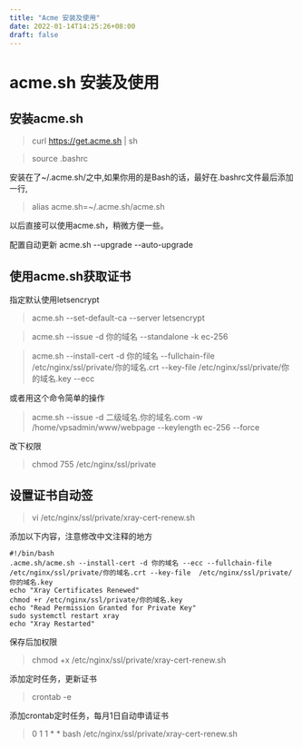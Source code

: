```yaml
---
title: "Acme 安装及使用"
date: 2022-01-14T14:25:26+08:00
draft: false
---
```


# acme.sh 安装及使用
## 安装acme.sh
>curl  https://get.acme.sh | sh

>source .bashrc

安装在了~/.acme.sh/之中,如果你用的是Bash的话，最好在.bashrc文件最后添加一行,
>alias acme.sh=~/.acme.sh/acme.sh

以后直接可以使用acme.sh，稍微方便一些。

配置自动更新
acme.sh --upgrade --auto-upgrade

## 使用acme.sh获取证书

指定默认使用letsencrypt
>acme.sh --set-default-ca --server letsencrypt

>acme.sh --issue -d 你的域名 --standalone -k ec-256

>acme.sh --install-cert -d 你的域名 --fullchain-file /etc/nginx/ssl/private/你的域名.crt --key-file /etc/nginx/ssl/private/你的域名.key --ecc

或者用这个命令简单的操作
>acme.sh --issue -d 二级域名.你的域名.com -w /home/vpsadmin/www/webpage --keylength ec-256 --force

改下权限
>chmod 755 /etc/nginx/ssl/private

## 设置证书自动签
>vi /etc/nginx/ssl/private/xray-cert-renew.sh

添加以下内容，注意修改中文注释的地方
```
#!/bin/bash
.acme.sh/acme.sh --install-cert -d 你的域名 --ecc --fullchain-file  /etc/nginx/ssl/private/你的域名.crt --key-file  /etc/nginx/ssl/private/你的域名.key
echo "Xray Certificates Renewed"
chmod +r /etc/nginx/ssl/private/你的域名.key
echo "Read Permission Granted for Private Key"
sudo systemctl restart xray
echo "Xray Restarted"
```

保存后加权限
>chmod +x /etc/nginx/ssl/private/xray-cert-renew.sh

添加定时任务，更新证书
>crontab -e

添加crontab定时任务，每月1日自动申请证书
>0 1 1 * *   bash /etc/nginx/ssl/private/xray-cert-renew.sh



